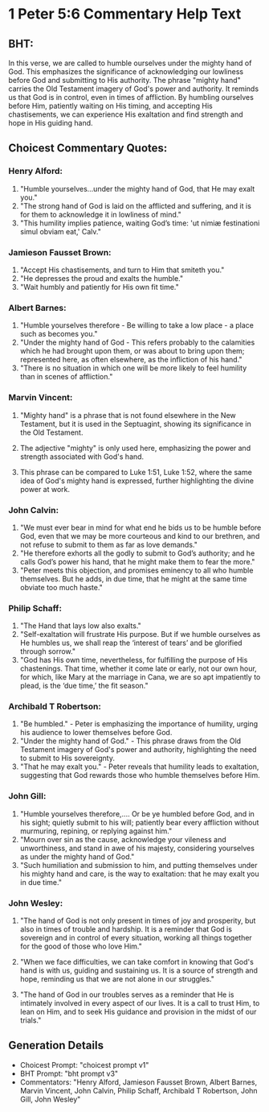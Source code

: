 # 1 Peter 5:6 Commentary Help Text

## BHT:
In this verse, we are called to humble ourselves under the mighty hand of God. This emphasizes the significance of acknowledging our lowliness before God and submitting to His authority. The phrase "mighty hand" carries the Old Testament imagery of God's power and authority. It reminds us that God is in control, even in times of affliction. By humbling ourselves before Him, patiently waiting on His timing, and accepting His chastisements, we can experience His exaltation and find strength and hope in His guiding hand.

## Choicest Commentary Quotes:
### Henry Alford:
1. "Humble yourselves...under the mighty hand of God, that He may exalt you." 
2. "The strong hand of God is laid on the afflicted and suffering, and it is for them to acknowledge it in lowliness of mind."
3. "This humility implies patience, waiting God’s time: 'ut nimiæ festinationi simul obviam eat,' Calv."

### Jamieson Fausset Brown:
1. "Accept His chastisements, and turn to Him that smiteth you." 
2. "He depresses the proud and exalts the humble." 
3. "Wait humbly and patiently for His own fit time."

### Albert Barnes:
1. "Humble yourselves therefore - Be willing to take a low place - a place such as becomes you."
2. "Under the mighty hand of God - This refers probably to the calamities which he had brought upon them, or was about to bring upon them; represented here, as often elsewhere, as the infliction of his hand."
3. "There is no situation in which one will be more likely to feel humility than in scenes of affliction."

### Marvin Vincent:
1. "Mighty hand" is a phrase that is not found elsewhere in the New Testament, but it is used in the Septuagint, showing its significance in the Old Testament. 

2. The adjective "mighty" is only used here, emphasizing the power and strength associated with God's hand. 

3. This phrase can be compared to Luke 1:51, Luke 1:52, where the same idea of God's mighty hand is expressed, further highlighting the divine power at work.

### John Calvin:
1. "We must ever bear in mind for what end he bids us to be humble before God, even that we may be more courteous and kind to our brethren, and not refuse to submit to them as far as love demands."
2. "He therefore exhorts all the godly to submit to God’s authority; and he calls God’s power his hand, that he might make them to fear the more."
3. "Peter meets this objection, and promises eminency to all who humble themselves. But he adds, in due time, that he might at the same time obviate too much haste."

### Philip Schaff:
1. "The Hand that lays low also exalts."
2. "Self-exaltation will frustrate His purpose. But if we humble ourselves as He humbles us, we shall reap the ‘interest of tears’ and be glorified through sorrow."
3. "God has His own time, nevertheless, for fulfilling the purpose of His chastenings. That time, whether it come late or early, not our own hour, for which, like Mary at the marriage in Cana, we are so apt impatiently to plead, is the ‘due time,’ the fit season."

### Archibald T Robertson:
1. "Be humbled." - Peter is emphasizing the importance of humility, urging his audience to lower themselves before God.
2. "Under the mighty hand of God." - This phrase draws from the Old Testament imagery of God's power and authority, highlighting the need to submit to His sovereignty.
3. "That he may exalt you." - Peter reveals that humility leads to exaltation, suggesting that God rewards those who humble themselves before Him.

### John Gill:
1. "Humble yourselves therefore,.... Or be ye humbled before God, and in his sight; quietly submit to his will; patiently bear every affliction without murmuring, repining, or replying against him."
2. "Mourn over sin as the cause, acknowledge your vileness and unworthiness, and stand in awe of his majesty, considering yourselves as under the mighty hand of God."
3. "Such humiliation and submission to him, and putting themselves under his mighty hand and care, is the way to exaltation: that he may exalt you in due time."

### John Wesley:
1. "The hand of God is not only present in times of joy and prosperity, but also in times of trouble and hardship. It is a reminder that God is sovereign and in control of every situation, working all things together for the good of those who love Him."

2. "When we face difficulties, we can take comfort in knowing that God's hand is with us, guiding and sustaining us. It is a source of strength and hope, reminding us that we are not alone in our struggles."

3. "The hand of God in our troubles serves as a reminder that He is intimately involved in every aspect of our lives. It is a call to trust Him, to lean on Him, and to seek His guidance and provision in the midst of our trials."


## Generation Details
- Choicest Prompt: "choicest prompt v1"
- BHT Prompt: "bht prompt v3"
- Commentators: "Henry Alford, Jamieson Fausset Brown, Albert Barnes, Marvin Vincent, John Calvin, Philip Schaff, Archibald T Robertson, John Gill, John Wesley"
